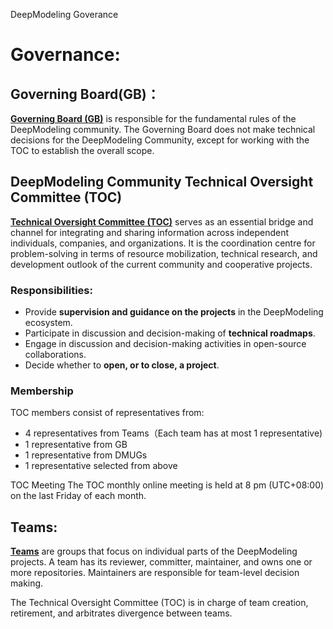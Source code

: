 DeepModeling Goverance


# Governance:

## Governing Board(GB)：

**[Governing Board (GB)](GB/README.md)**  is responsible for the fundamental rules of the DeepModeling community. The Governing Board does not make technical decisions for the DeepModeling Community,  except for working with the TOC to establish the overall scope.


## DeepModeling Community Technical Oversight Committee (TOC)

**[Technical Oversight Committee (TOC)](toc/README.md)** serves as an essential bridge and channel for integrating and sharing information across independent individuals, companies, and organizations. It is the coordination centre for problem-solving in terms of resource mobilization, technical research, and development outlook of the current community and cooperative projects.

### Responsibilities:
- Provide **supervision and guidance on the projects** in the DeepModeling ecosystem.
- Participate in discussion and decision-making of **technical roadmaps**.
- Engage in discussion and decision-making activities in open-source collaborations.
- Decide whether to **open, or to close, a project**.

### Membership

TOC members consist of representatives from:
- 4 representatives from Teams（Each team has at most 1 representative)
- 1 representative from GB
- 1 representative from DMUGs
- 1 representative selected from above

TOC Meeting
The TOC monthly online meeting is held at 8 pm (UTC+08:00) on the last Friday of each month. 


## Teams:

**[Teams](team/README.md)** are groups that focus on individual parts of the DeepModeling projects. A team has its reviewer, committer, maintainer, and owns one or more repositories. Maintainers are responsible for team-level decision making.

The Technical Oversight Committee (TOC) is in charge of team creation, retirement, and arbitrates divergence between teams.



